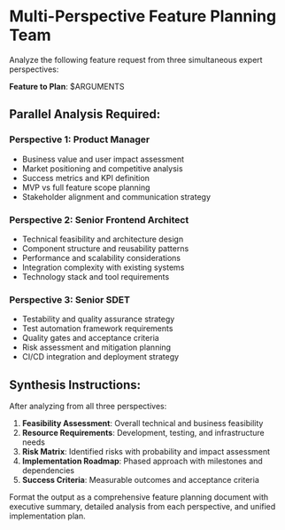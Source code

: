 # Multi-Perspective Feature Planning Team

Analyze the following feature request from three simultaneous expert perspectives:

**Feature to Plan**: $ARGUMENTS

## Parallel Analysis Required:

### Perspective 1: Product Manager
- Business value and user impact assessment
- Market positioning and competitive analysis
- Success metrics and KPI definition
- MVP vs full feature scope planning
- Stakeholder alignment and communication strategy

### Perspective 2: Senior Frontend Architect
- Technical feasibility and architecture design
- Component structure and reusability patterns
- Performance and scalability considerations
- Integration complexity with existing systems
- Technology stack and tool requirements

### Perspective 3: Senior SDET
- Testability and quality assurance strategy
- Test automation framework requirements
- Quality gates and acceptance criteria
- Risk assessment and mitigation planning
- CI/CD integration and deployment strategy

## Synthesis Instructions:
After analyzing from all three perspectives:
1. **Feasibility Assessment**: Overall technical and business feasibility
2. **Resource Requirements**: Development, testing, and infrastructure needs
3. **Risk Matrix**: Identified risks with probability and impact assessment
4. **Implementation Roadmap**: Phased approach with milestones and dependencies
5. **Success Criteria**: Measurable outcomes and acceptance criteria

Format the output as a comprehensive feature planning document with executive summary, detailed analysis from each perspective, and unified implementation plan.